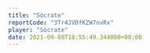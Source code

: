 ```yaml
---
title: "Söcrate"
reportCode: "3Tr4JVDfKZW7nvRx"
player: "Söcrate"
date: 2021-09-08T18:55:49.344000+00:00
---
```

